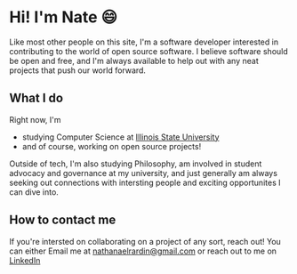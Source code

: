 # Hi! I'm Nate 😄
Like most other people on this site, I'm a software developer interested in contributing to the world of open source software. 
I believe software should be open and free, and I'm always available to help out with any neat projects that push our world forward.
## What I do
Right now, I'm
- studying Computer Science at [Illinois State University](https://www.linkedin.com/school/illinois-state-university/)
- and of course, working on open source projects!

Outside of tech, I'm also studying Philosophy, am involved in student advocacy and governance at my university, and just
generally am always seeking out connections with intersting people and exciting opportunites I can dive into.

## How to contact me
If you're intersted on collaborating on a project of any sort, reach out!
You can either Email me at nathanaelrardin@gmail.com or reach out to me on [LinkedIn](https://www.linkedin.com/in/nathanael-rardin/)
